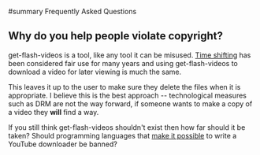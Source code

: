 ﻿#summary Frequently Asked Questions

## Why do you help people violate copyright? ##

get-flash-videos is a tool, like any tool it can be misused.
[Time shifting](http://en.wikipedia.org/wiki/Time_shifting) has been considered
fair use for many years and using get-flash-videos to download a video for
later viewing is much the same.

This leaves it up to the user to make sure they delete the files when it is appropriate.
I believe this is the best approach -- technological measures such as DRM are
not the way forward, if someone wants to make a copy of a video they **will**
find a way.

If you still think get-flash-videos shouldn't exist then how far should it be
taken? Should programming languages that
[make it possible](http://www.catonmat.net/projects/youtube-downloaders/) to
write a YouTube downloader be banned?
